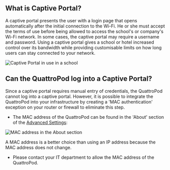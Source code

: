 ## What is Captive Portal?

A captive portal presents the user with a login page that opens automatically after the initial connection to the Wi-Fi. He or she must accept the terms of use before being allowed to access the school's or company's Wi-Fi network. In some cases, the captive portal may require a username and password. Using a captive portal gives a school or hotel increased control over its bandwidth while providing customisable limits on how long users can stay connected to your network.

![Captive Portal in use in a school](/assets/img/captiveportal.login.png)

## Can the QuattroPod log into a Captive Portal?

Since a captive portal requires manual entry of credentials, the QuattroPod cannot log into a captive portal. However, it is possible to integrate the QuattroPod into your infrastructure by creating a 'MAC authentication' exception on your router or firewall to eliminate this step.

* The MAC address of the QuattroPod can be found in the 'About' section of the [Advanced Settings](adv.settings.md):

![MAC address in the About section](/assets/img/D10.About.MAC.jpg)

A MAC address is a better choice than using an IP address because the MAC address does not change. 

* Please contact your IT department to allow the MAC address of the QuattroPod.
